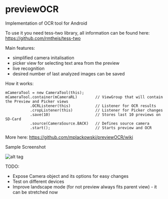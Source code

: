 previewOCR
==========

Implementation of OCR tool for Android

To use it you need tess-two library, all information can be found here:
https://github.com/rmtheis/tess-two

Main features:
- simplified camera initalisation 
- picker view for selecting text area from the preview 
- live recognition
- desired number of last analyzed images can be saved

How it works: 

    mCameraTool = new CameraTool(this);
    mCameraTool.container(mCameraRL)        // ViewGroup that will contain the Preview and Picker views
               .OCRListener(this)           // Listener for OCR results
               .cropListener(this)          // Listener for Picker changes 
               .save(10)                    // Stores last 10 previews on SD-Card
               .source(CameraSource.BACK)   // Defines source camera
               .start();                    // Starts preview and OCR
               
More here: 
https://github.com/mplackowski/previewOCR/wiki


Sample Screenshot

![alt tag](http://i.imgur.com/dS9zpo1.png)

TODO:
- Expose Camera object and its options for easy changes
- Test on different devices
- Improve landscape mode (for not preview always fits parent view) - it can be stretched now

